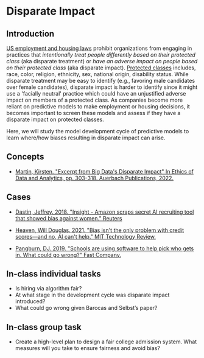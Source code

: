 # Disparate Impact

## Introduction

[US employment and housing laws](https://www.eeoc.gov/statutes/title-vii-civil-rights-act-1964) prohibit organizations from engaging in practices that *intentionally treat people differently based on their protected class* (aka disparate treatment) or *have an adverse impact on people based on their protected class* (aka disparate impact). [Protected classes](https://www.eeoc.gov/employers/small-business/3-who-protected-employment-discrimination) includes, race, color, religion, ethnicity, sex, national origin, disability status. While disparate treatment may be easy to identify (e.g., favoring male candidates over female candidates), disparate impact is harder to identify since it might use a 'facially neutral' practice which could have an unjustified adverse impact on members of a protected class. As companies become more reliant on predictive models to make employment or housing decisions, it becomes important to screen these models and assess if they have a disparate impact on protected classes.

Here, we will study the model development cycle of predictive models to learn where/how biases resulting in disparate impact can arise.

## Concepts

* [Martin, Kirsten. "Excerpt from Big Data's Disparate Impact" In Ethics of Data and Analytics, pp. 303-318. Auerbach Publications, 2022.](https://wm.primo.exlibrisgroup.com/permalink/01COWM_INST/g9pr7p/alma991033870654103196)

## Cases

* [Dastin, Jeffrey. 2018. "Insight - Amazon scraps secret AI recruiting tool that showed bias against women." Reuters](https://web.archive.org/web/20181207170228/https://www.reuters.com/article/us-amazon-com-jobs-automation-insight-idUSKCN1MK08G)

* [Heaven, Will Douglas. 2021. "Bias isn't the only problem with credit scores—and no, AI can't help." MIT Technology Review.](https://web.archive.org/web/20240330140827/https://www.technologyreview.com/2021/06/17/1026519/racial-bias-noisy-data-credit-scores-mortgage-loans-fairness-machine-learning/)

* [Pangburn, DJ. 2019. "Schools are using software to help pick who gets in. What could go wrong?" Fast Company.](https://www.fastcompany.com/90342596/schools-are-quietly-turning-to-ai-to-help-pick-who-gets-in-what-could-go-wrong)

## In-class individual tasks

* Is hiring via algorithm fair? 
* At what stage in the development cycle was disparate impact introduced?
* What could go wrong given Barocas and Selbst’s paper?

## In-class group task

* Create a high-level plan to design a fair college admission system. What measures will you take to ensure fairness and avoid bias?
